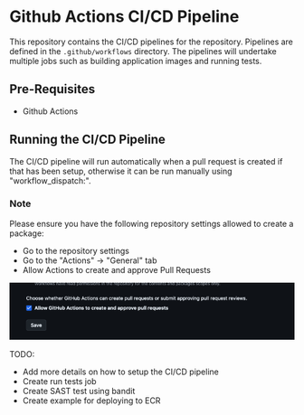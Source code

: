 # Github Actions CI/CD Pipeline
This repository contains the CI/CD pipelines for the repository. Pipelines are defined in the `.github/workflows` directory. The pipelines will undertake multiple jobs such as building application images and running tests.

## Pre-Requisites
- Github Actions

## Running the CI/CD Pipeline
The CI/CD pipeline will run automatically when a pull request is created if that has been setup, otherwise it can be run manually using "workflow_dispatch:".

### Note
Please ensure you have the following repository settings allowed to create a package:

- Go to the repository settings
- Go to the "Actions" -> "General" tab
- Allow Actions to create and approve Pull Requests

<!-- image -->
![GH Actions Settings](.github/workflows/gh_actions_settings.png)

TODO:
- Add more details on how to setup the CI/CD pipeline
- Create run tests job
- Create SAST test using bandit
- Create example for deploying to ECR
